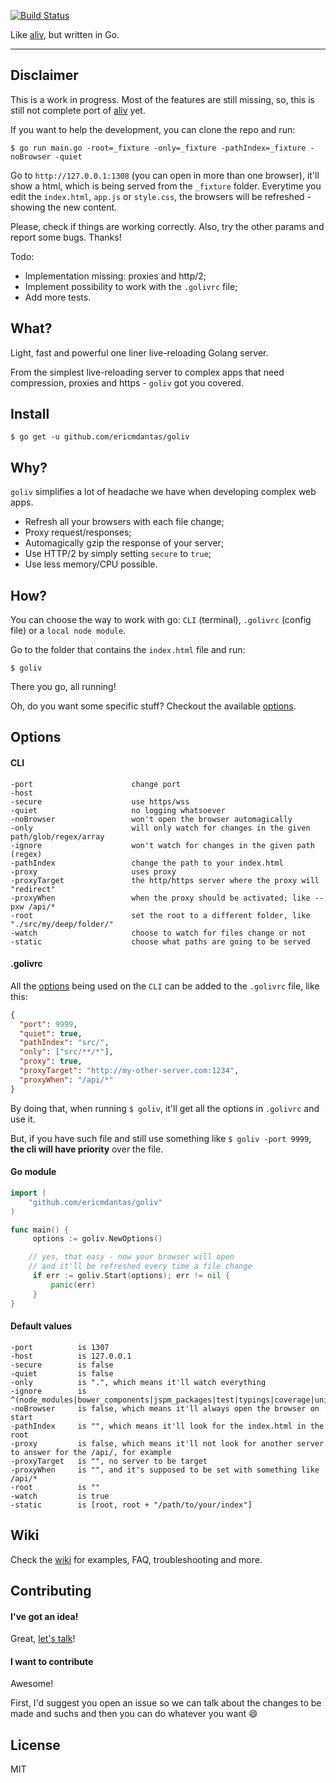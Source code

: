 [![Build Status](https://travis-ci.org/ericmdantas/goliv.svg?branch=master)](https://travis-ci.org/ericmdantas/goliv)

Like [aliv](https://github.com/ericmdantas/aliv), but written in Go.

---

## Disclaimer

This is a work in progress. Most of the features are still missing, so, this is still not complete port of [aliv](https://github.com/ericmdantas/aliv) yet.

If you want to help the development, you can clone the repo and run:

```shell
$ go run main.go -root=_fixture -only=_fixture -pathIndex=_fixture -noBrowser -quiet
```

Go to `http://127.0.0.1:1308` (you can open in more than one browser), it'll show a html, which is being served from the `_fixture` folder. Everytime you edit the `index.html`, `app.js` or `style.css`, the browsers will be refreshed - showing the new content.

Please, check if things are working correctly. Also, try the other params and report some bugs. Thanks!


Todo:
- Implementation missing: proxies and http/2;
- Implement possibility to work with the `.golivrc` file;
- Add more tests. 


## What?

Light, fast and powerful one liner live-reloading Golang server.

From the simplest live-reloading server to complex apps that need compression, proxies and https - `goliv` got you covered.


## Install

```shell
$ go get -u github.com/ericmdantas/goliv
```


## Why?

`goliv` simplifies a lot of headache we have when developing complex web apps. 

- Refresh all your browsers with each file change;
- Proxy request/responses;
- Automagically gzip the response of your server;
- Use HTTP/2 by simply setting `secure` to `true`;
- Use less memory/CPU possible.


## How?

You can choose the way to work with go: `CLI` (terminal), `.golivrc` (config file) or a `local node module`.

Go to the folder that contains the `index.html` file and run:

```shell
$ goliv
```

There you go, all running!

Oh, do you want some specific stuff? Checkout the available <a href="#options">options</a>.


## Options

#### CLI


```
-port                      change port
-host
-secure                    use https/wss
-quiet                     no logging whatsoever
-noBrowser                 won't open the browser automagically
-only                      will only watch for changes in the given path/glob/regex/array
-ignore                    won't watch for changes in the given path (regex)
-pathIndex                 change the path to your index.html
-proxy                     uses proxy
-proxyTarget               the http/https server where the proxy will "redirect"
-proxyWhen                 when the proxy should be activated; like --pxw /api/*
-root                      set the root to a different folder, like "./src/my/deep/folder/"
-watch                     choose to watch for files change or not
-static                    choose what paths are going to be served
```


#### .golivrc

All the <a href="#options">options</a> being used on the `CLI` can be added to the `.golivrc` file, like this:

```json
{
  "port": 9999,
  "quiet": true,
  "pathIndex": "src/",
  "only": ["src/**/*"],
  "proxy": true,
  "proxyTarget": "http://my-other-server.com:1234",
  "proxyWhen": "/api/*"
}
```

By doing that, when running `$ goliv`, it'll get all the options in `.golivrc` and use it.

But, if you have such file and still use something like `$ goliv -port 9999`, **the cli will have priority** over the file.


#### Go module

```go
import (
    "github.com/ericmdantas/goliv"
)

func main() {
     options := goliv.NewOptions()

    // yes, that easy - now your browser will open 
    // and it'll be refreshed every time a file change
     if err := goliv.Start(options); err != nil {
         panic(err)
     }
}
```

#### Default values

```
-port          is 1307
-host          is 127.0.0.1
-secure        is false
-quiet         is false
-only          is ".", which means it'll watch everything
-ignore        is ^(node_modules|bower_components|jspm_packages|test|typings|coverage|unit_coverage)
-noBrowser     is false, which means it'll always open the browser on start
-pathIndex     is "", which means it'll look for the index.html in the root
-proxy         is false, which means it'll not look for another server to answer for the /api/, for example
-proxyTarget   is "", no server to be target
-proxyWhen     is "", and it's supposed to be set with something like /api/*
-root          is ""
-watch         is true
-static        is [root, root + "/path/to/your/index"]
```


## Wiki

Check the [wiki](https://github.com/ericmdantas/goliv/wiki) for examples, FAQ, troubleshooting and more.

## Contributing

#### I've got an idea!

Great, [let's talk](https://github.com/ericmdantas/goliv/issues/new)!

#### I want to contribute

Awesome!

First, I'd suggest you open an issue so we can talk about the changes to be made and suchs and then you can do whatever you want :smile:

## License

MIT
